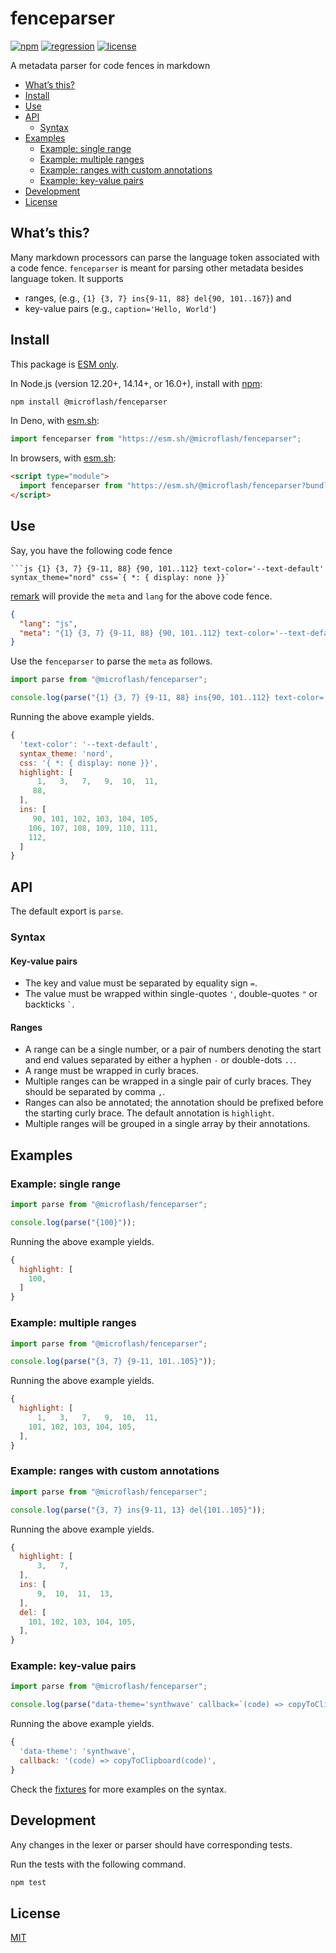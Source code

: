 # fenceparser

[![npm](https://img.shields.io/npm/v/@microflash/fenceparser)](https://www.npmjs.com/package/@microflash/fenceparser)
[![regression](https://github.com/Microflash/fenceparser/actions/workflows/regression.yml/badge.svg)](https://github.com/Microflash/fenceparser/actions/workflows/regression.yml)
[![license](https://img.shields.io/npm/l/@microflash/fenceparser)](./LICENSE.md)

A metadata parser for code fences in markdown

- [What’s this?](#whats-this)
- [Install](#install)
- [Use](#use)
- [API](#api)
	- [Syntax](#syntax)
- [Examples](#examples)
	- [Example: single range](#example-single-range)
	- [Example: multiple ranges](#example-multiple-ranges)
	- [Example: ranges with custom annotations](#example-ranges-with-custom-annotations)
	- [Example: key-value pairs](#example-key-value-pairs)
- [Development](#development)
- [License](#license)

## What’s this?

Many markdown processors can parse the language token associated with a code fence. `fenceparser` is meant for parsing other metadata besides language token. It supports 

- ranges, (e.g., `{1} {3, 7} ins{9-11, 88} del{90, 101..167}`) and 
- key-value pairs (e.g., `caption='Hello, World'`)

## Install

This package is [ESM only](https://gist.github.com/sindresorhus/a39789f98801d908bbc7ff3ecc99d99c).

In Node.js (version 12.20+, 14.14+, or 16.0+), install with [npm](https://docs.npmjs.com/cli/install):

```sh
npm install @microflash/fenceparser
```

In Deno, with [esm.sh](https://esm.sh/):

```js
import fenceparser from "https://esm.sh/@microflash/fenceparser";
```

In browsers, with [esm.sh](https://esm.sh/):

```html
<script type="module">
  import fenceparser from "https://esm.sh/@microflash/fenceparser?bundle";
</script>
```

## Use

Say, you have the following code fence

```
```js {1} {3, 7} {9-11, 88} {90, 101..112} text-color='--text-default' syntax_theme="nord" css=`{ *: { display: none }}`
```

[remark](https://github.com/remarkjs/remark) will provide the `meta` and `lang` for the above code fence.

```json
{
  "lang": "js",
  "meta": "{1} {3, 7} {9-11, 88} {90, 101..112} text-color='--text-default' syntax_theme=\"nord\" css=`{ *: { display: none }}`"
}
```

Use the `fenceparser` to parse the `meta` as follows.

```js
import parse from "@microflash/fenceparser";

console.log(parse("{1} {3, 7} {9-11, 88} ins{90, 101..112} text-color='--text-default' syntax_theme=\"nord\" css=`{ *: { display: none }}`"));
```

Running the above example yields.

```js
{
  'text-color': '--text-default',
  syntax_theme: 'nord',
  css: '{ *: { display: none }}',
  highlight: [
      1,   3,   7,   9,  10,  11,
     88,  
  ],
  ins: [
     90, 101, 102, 103, 104, 105,
    106, 107, 108, 109, 110, 111, 
    112,
  ]
}
```

## API

The default export is `parse`.

### Syntax

#### Key-value pairs

- The key and value must be separated by equality sign `=`.
- The value must be wrapped within single-quotes `'`, double-quotes `"` or backticks `` ` ``.

#### Ranges

- A range can be a single number, or a pair of numbers denoting the start and end values separated by either a hyphen `-` or double-dots `..`.
- A range must be wrapped in curly braces.
- Multiple ranges can be wrapped in a single pair of curly braces. They should be separated by comma `,`.
- Ranges can also be annotated; the annotation should be prefixed before the starting curly brace. The default annotation is `highlight`.
- Multiple ranges will be grouped in a single array by their annotations.

## Examples

### Example: single range

```js
import parse from "@microflash/fenceparser";

console.log(parse("{100}"));
```

Running the above example yields.

```js
{
  highlight: [
    100,
  ]
}
```

### Example: multiple ranges

```js
import parse from "@microflash/fenceparser";

console.log(parse("{3, 7} {9-11, 101..105}"));
```

Running the above example yields.

```js
{
  highlight: [
      1,   3,   7,   9,  10,  11,
    101, 102, 103, 104, 105,
  ],
}
```

### Example: ranges with custom annotations


```js
import parse from "@microflash/fenceparser";

console.log(parse("{3, 7} ins{9-11, 13} del{101..105}"));
```

Running the above example yields.

```js
{
  highlight: [
      3,   7,
  ],
  ins: [
      9,  10,  11,  13,
  ],
  del: [
    101, 102, 103, 104, 105,
  ],
}
```

### Example: key-value pairs

```js
import parse from "@microflash/fenceparser";

console.log(parse("data-theme='synthwave' callback=`(code) => copyToClipboard(code)`"));
```

Running the above example yields.

```js
{
  'data-theme': 'synthwave',
  callback: '(code) => copyToClipboard(code)',
}
```

Check the [fixtures](./test/fixtures.js) for more examples on the syntax.

## Development

Any changes in the lexer or parser should have corresponding tests.

Run the tests with the following command.

```sh
npm test
```

## License

[MIT](./LICENSE.md)
